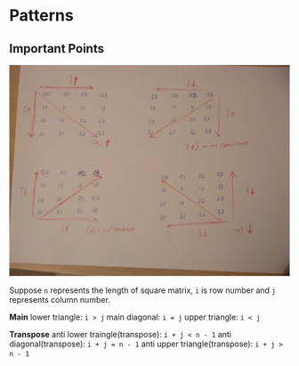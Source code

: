 # Patterns

## Important Points
![Concept](../../../images/patterns/matrix-index-properties.jpg)

Suppose `n` represents the length of square matrix, `i` is row number and `j` represents column number.

**Main**
lower triangle: `i > j`
main diagonal: `i = j`
upper triangle: `i < j`

**Transpose**
anti lower traingle(transpose): `i + j < n - 1`
anti diagonal(transpose): `i + j = n - 1`
anti upper triangle(transpose): `i + j > n - 1`
